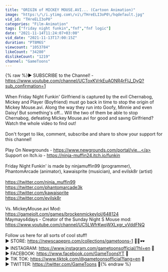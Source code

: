 ```yaml
---
title: "ORIGIN of MICKEY MOUSE.AVI... (Cartoon Animation)"
image: "https:\/\/i.ytimg.com\/vi\/THreELI3oP0\/hqdefault.jpg"
vid_id: "THreELI3oP0"
categories: "Film-Animation"
tags: ["friday night funkin","fnf","fnf logic"]
date: "2021-11-14T11:24:07+03:00"
vid_date: "2021-11-13T17:00:15Z"
duration: "PT8M6S"
viewcount: "1053784"
likeCount: "34280"
dislikeCount: "1219"
channel: "GameToons"
---
```

{% raw %}► SUBSCRIBE to the Channel! -<br /><a rel="nofollow" target="blank" href="https://www.youtube.com/channel/UCToxKVrkEuAONR4rFIJ_DyQ?sub_confirmation=1">https://www.youtube.com/channel/UCToxKVrkEuAONR4rFIJ_DyQ?sub_confirmation=1</a><br /><br />When Friday Night Funkin' Girlfriend is captured by the evil Chernabog, Mickey and Player (Boyfriend) must go back in time to stop the origin of Mickey Mouse.avi. Along the way they run into Goofy, Minnie and even Daisy! But something's off... Will the two of them be able to stop Chernabog, defeating Mickey Mouse.avi for good and savng Girlfriend? Watch the whole video to find out!<br /><br />Don't forget to like, comment, subscribe and share to show your support for this channel!<br /><br />Play On Newgrounds - <a rel="nofollow" target="blank" href="https://www.newgrounds.com/portal/vie...">https://www.newgrounds.com/portal/vie...</a><br />Support on Itch.io - <a rel="nofollow" target="blank" href="https://ninja-muffin24.itch.io/funkin">https://ninja-muffin24.itch.io/funkin</a><br /><br />Friday Night Funkin' is made by ninjamuffin99 (programmer), PhantomArcade (animator), kawaisprite (musician), and evilsk8r (artist)<br /><br /><a rel="nofollow" target="blank" href="https://twitter.com/ninja_muffin99">https://twitter.com/ninja_muffin99</a><br /><a rel="nofollow" target="blank" href="https://twitter.com/phantomarcade3k">https://twitter.com/phantomarcade3k</a><br /><a rel="nofollow" target="blank" href="https://twitter.com/kawaisprite">https://twitter.com/kawaisprite</a><br /><a rel="nofollow" target="blank" href="https://twitter.com/evilsk8r">https://twitter.com/evilsk8r</a><br /> <br />Vs. MickeyMouse.avi Mod: <br /><a rel="nofollow" target="blank" href="https://gamejolt.com/games/brockenmickeylol/648124">https://gamejolt.com/games/brockenmickeylol/648124</a><br />Maymays4days - Creator of the Sunday Night S Mouse mod:<br /><a rel="nofollow" target="blank" href="https://www.youtube.com/channel/UC5LWfrKwqWXLxgr_yVddFNQ">https://www.youtube.com/channel/UC5LWfrKwqWXLxgr_yVddFNQ</a><br /><br />Follow us here for all sorts of cool stuff!<br />► STORE: <a rel="nofollow" target="blank" href="https://newscapepro.com/collections/gametoons-1">https://newscapepro.com/collections/gametoons-1</a>  👕👚🕶<br />► INSTAGRAM: <a rel="nofollow" target="blank" href="https://www.instagram.com/gametoonsofficial/?hl=en">https://www.instagram.com/gametoonsofficial/?hl=en</a> 📸<br />► FACEBOOK: <a rel="nofollow" target="blank" href="https://www.facebook.com/GameToonsYT">https://www.facebook.com/GameToonsYT</a> 📘<br />► TIK TOK: <a rel="nofollow" target="blank" href="https://www.tiktok.com/@gametoonsofficial?lang=en">https://www.tiktok.com/@gametoonsofficial?lang=en</a> 🎵<br />► TWITTER: <a rel="nofollow" target="blank" href="https://twitter.com/GameToons">https://twitter.com/GameToons</a> 🐤{% endraw %}

